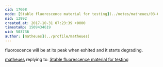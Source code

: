 ```yaml
---
cid: 17608
node: [Stable fluorescence material for testing](../notes/matheues/03-08-2017/stable-fluorescence-material-for-testing)
nid: 13992
created_at: 2017-10-31 07:23:39 +0000
timestamp: 1509434619
uid: 503736
author: [matheues](../profile/matheues)
---
```


fluoroscence will be at its peak when exhited and it starts degrading.

[matheues](../profile/matheues) replying to: [Stable fluorescence material for testing](../notes/matheues/03-08-2017/stable-fluorescence-material-for-testing)

